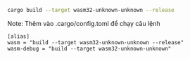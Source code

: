 ```bash
cargo build --target wasm32-unknown-unknown --release
```

Note: Thêm vào .cargo/config.toml để chạy câu lệnh 
```
[alias]
wasm = "build --target wasm32-unknown-unknown --release"
wasm-debug = "build --target wasm32-unknown-unknown"
```